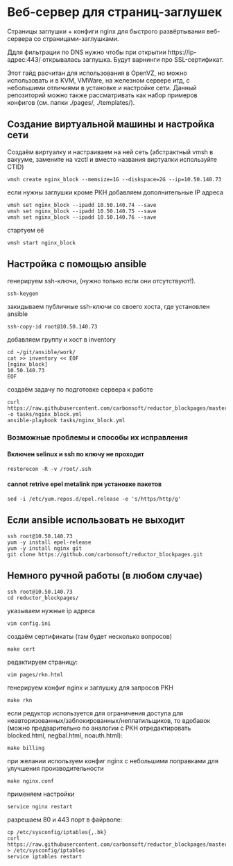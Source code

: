 # Веб-сервер для страниц-заглушек

Страницы заглушки + конфиги nginx для быстрого развёртывания веб-сервера со страницами-заглушками.

Ддля фильтрации по DNS нужно чтобы при открытии https://ip-адрес:443/ открывалась заглушка. Будут варнинги про SSL-сертификат.

Этот гайд расчитан для использования в OpenVZ, но можно использовать и в KVM, VMWare, на железном сервере итд, с небольшими отличиями в установке и настройке сети. Данный репозиторий можно также рассматривать как набор примеров конфигов (см. папки ./pages/, ./templates/).

## Создание виртуальной машины и настройка сети

Создаём виртуалку и настраиваем на ней сеть (абстрактный vmsh в вакууме, замените на vzctl и вместо названия виртуалки используйте CTID)

    vmsh create nginx_block --memsize=1G --diskspace=2G --ip=10.50.140.73

если нужны заглушки кроме РКН добавляем дополнительные IP адреса

    vmsh set nginx_block --ipadd 10.50.140.74 --save
    vmsh set nginx_block --ipadd 10.50.140.75 --save
    vmsh set nginx_block --ipadd 10.50.140.76 --save
    
стартуем её

    vmsh start nginx_block

## Настройка с помощью ansible

генерируем ssh-ключи, (нужно только если они отсутствуют!).

    ssh-keygen

закидываем публичные ssh-ключи со своего хоста, где установлен ansible

    ssh-copy-id root@10.50.140.73
    
добавляем группу и хост в inventory
    
    cd ~/git/ansible/work/
    cat >> inventory << EOF
    [nginx_block]
    10.50.140.73
    EOF
    
создаём задачу по подготовке сервера к работе

    curl https://raw.githubusercontent.com/carbonsoft/reductor_blockpages/master/nginx_block.yml -o tasks/nginx_block.yml
    ansible-playbook tasks/nginx_block.yml

### Возможные проблемы и способы их исправления

#### Включен selinux и ssh по ключу не проходит

    restorecon -R -v /root/.ssh

#### cannot retrive epel metalink при установке пакетов

    sed -i /etc/yum.repos.d/epel.release -e 's/https/http/g'

## Если ansible использовать не выходит

    ssh root@10.50.140.73
    yum -y install epel-release
    yum -y install nginx git
    git clone https://github.com/carbonsoft/reductor_blockpages.git

## Немного ручной работы (в любом случае)

    ssh root@10.50.140.73
    cd reductor_blockpages/
    
указываем нужные ip адреса

    vim config.ini

создаём сертификаты (там будет несколько вопросов)

    make cert

редактируем страницу:
    
    vim pages/rkn.html
    
генерируем конфиг nginx и заглушку для запросов РКН

    make rkn
    
если редуктор используется для ограничения доступа для неавторизованных/заблокированных/неплатильщиков, то вдобавок (можно предварительно по аналогии с РКН отредактировать blocked.html, negbal.html, noauth.html):

    make billing
    
при желании используем конфиг nginx с небольшими поправками для улучшения производительности

    make nginx.conf

применяем настройки    

    service nginx restart

разрешаем 80 и 443 порт в файрволе:

    cp /etc/sysconfig/iptables{,.bk}
    curl https://raw.githubusercontent.com/carbonsoft/reductor_blockpages/master/templates/iptables > /etc/sysconfig/iptables
    service iptables restart
